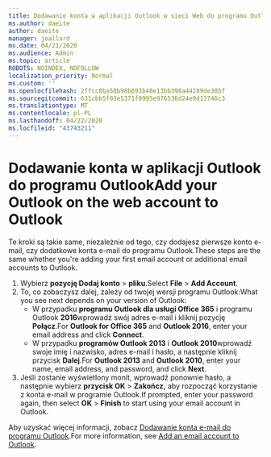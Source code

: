 ```yaml
---
title: Dodawanie konta w aplikacji Outlook w sieci Web do programu Outlook dla systemu Windows
ms.author: daeite
author: daeite
manager: joallard
ms.date: 04/21/2020
ms.audience: Admin
ms.topic: article
ROBOTS: NOINDEX, NOFOLLOW
localization_priority: Normal
ms.custom: ''
ms.openlocfilehash: 2ffcc8ba50b98b693b48e13bb398a44289de305f
ms.sourcegitcommit: 631cbb5f03e5371f0995e976536d24e9d13746c3
ms.translationtype: MT
ms.contentlocale: pl-PL
ms.lasthandoff: 04/22/2020
ms.locfileid: "43743211"
---
```

# <a name="add-your-outlook-on-the-web-account-to-outlook"></a><span data-ttu-id="73455-102">Dodawanie konta w aplikacji Outlook do programu Outlook</span><span class="sxs-lookup"><span data-stu-id="73455-102">Add your Outlook on the web account to Outlook</span></span>

<span data-ttu-id="73455-103">Te kroki są takie same, niezależnie od tego, czy dodajesz pierwsze konto e-mail, czy dodatkowe konta e-mail do programu Outlook.</span><span class="sxs-lookup"><span data-stu-id="73455-103">These steps are the same whether you're adding your first email account or additional email accounts to Outlook.</span></span>

1. <span data-ttu-id="73455-104">Wybierz **pozycję Dodaj konto** > **pliku**.</span><span class="sxs-lookup"><span data-stu-id="73455-104">Select **File** > **Add Account**.</span></span>
1. <span data-ttu-id="73455-105">To, co zobaczysz dalej, zależy od twojej wersji programu Outlook:</span><span class="sxs-lookup"><span data-stu-id="73455-105">What you see next depends on your version of Outlook:</span></span>
    - <span data-ttu-id="73455-106">W przypadku **programu Outlook dla usługi Office 365** i programu Outlook **2016**wprowadź swój adres e-mail i kliknij pozycję **Połącz**.</span><span class="sxs-lookup"><span data-stu-id="73455-106">For **Outlook for Office 365** and **Outlook 2016**, enter your email address and click **Connect**.</span></span>
    - <span data-ttu-id="73455-107">W przypadku **programów Outlook 2013** i **Outlook 2010**wprowadź swoje imię i nazwisko, adres e-mail i hasło, a następnie kliknij przycisk **Dalej**.</span><span class="sxs-lookup"><span data-stu-id="73455-107">For **Outlook 2013** and **Outlook 2010**, enter your name, email address, and password, and click **Next**.</span></span>
1. <span data-ttu-id="73455-108">Jeśli zostanie wyświetlony monit, wprowadź ponownie hasło, a następnie wybierz **przycisk OK** > **Zakończ,** aby rozpocząć korzystanie z konta e-mail w programie Outlook.</span><span class="sxs-lookup"><span data-stu-id="73455-108">If prompted, enter your password again, then select **OK** > **Finish** to start using your email account in Outlook.</span></span>

<span data-ttu-id="73455-109">Aby uzyskać więcej informacji, zobacz [Dodawanie konta e-mail do programu Outlook](https://support.office.com/article/6e27792a-9267-4aa4-8bb6-c84ef146101b).</span><span class="sxs-lookup"><span data-stu-id="73455-109">For more information, see [Add an email account to Outlook](https://support.office.com/article/6e27792a-9267-4aa4-8bb6-c84ef146101b).</span></span>